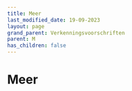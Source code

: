 ```yaml
---
title: Meer
last_modified_date: 19-09-2023
layout: page
grand_parent: Verkenningsvoorschriften
parent: M
has_children: false
---
```


Meer
====

